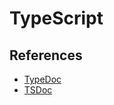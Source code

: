 # TypeScript



## References

- [TypeDoc](https://typedoc.org/guides/doccomments/)
- [TSDoc](https://tsdoc.org/)
